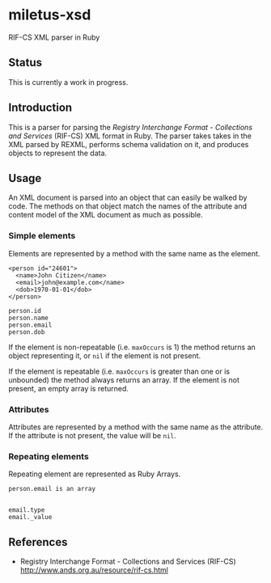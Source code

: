 miletus-xsd
===========

RIF-CS XML parser in Ruby

Status
------

This is currently a work in progress.

Introduction
------------

This is a parser for parsing the _Registry Interchange Format -
Collections and Services_ (RIF-CS) XML format in Ruby. The parser takes
takes in the XML parsed by REXML, performs schema validation
on it, and produces objects to represent the data.

Usage
-----

An XML document is parsed into an object that can easily be
walked by code. The methods on that object match the names of the
attribute and content model of the XML document as much as possible.

### Simple elements

Elements are represented by a method with the same name as the element.

    <person id="24601">
      <name>John Citizen</name>
      <email>john@example.com</name>
      <dob>1970-01-01</dob>
    </person>

    person.id
    person.name
    person.email
    person.dob

If the element is non-repeatable (i.e. `maxOccurs` is 1) the method
returns an object representing it, or `nil` if the element is not
present.

If the element is repeatable (i.e. `maxOccurs` is greater than one or
is unbounded) the method always returns an array. If the element
is not present, an empty array is returned.

### Attributes

Attributes are represented by a method with the same name as the attribute.
If the attribute is not present, the value will be `nil`.

### Repeating elements

Repeating element are represented as Ruby Arrays.

    person.email is an array


    email.type
    email._value


References
----------

* Registry Interchange Format - Collections and Services (RIF-CS)
  http://www.ands.org.au/resource/rif-cs.html

